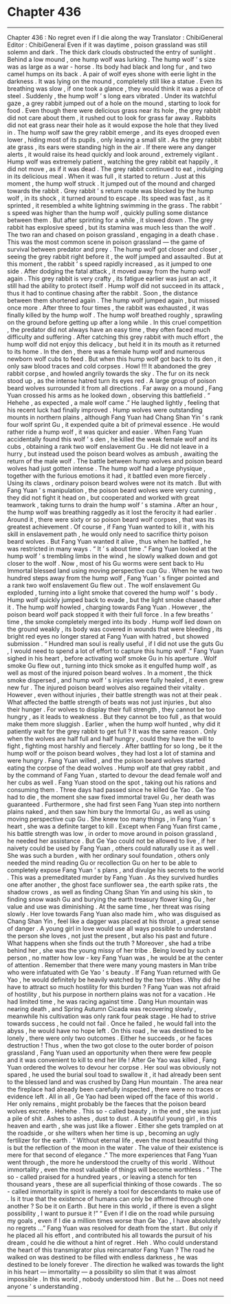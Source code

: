 
# Chapter 436


---

Chapter 436 : No regret even if I die along the way
Translator :
ChibiGeneral
Editor :
ChibiGeneral
Even if it was daytime , poison grassland was still solemn and dark . The thick dark clouds obstructed the entry of sunlight .
Behind a low mound , one hump wolf was lurking .
The hump wolf ’ s size was as large as a war - horse . Its body had black and long fur , and two camel humps on its back . A pair of wolf eyes shone with eerie light in the darkness .
It was lying on the mound , completely still like a statue . Even its breathing was slow , if one took a glance , they would think it was a piece of steel .
Suddenly , the hump wolf ’ s long ears vibrated .
Under its watchful gaze , a grey rabbit jumped out of a hole on the mound , starting to look for food .
Even though there were delicious grass near its hole , the grey rabbit did not care about them , it rushed out to look for grass far away .
Rabbits did not eat grass near their hole as it would expose the hole that they lived in .
The hump wolf saw the grey rabbit emerge , and its eyes drooped even lower , hiding most of its pupils , only leaving a small slit .
As the grey rabbit ate grass , its ears were standing high in the air . If there were any danger alerts , it would raise its head quickly and look around , extremely vigilant .
Hump wolf was extremely patient , watching the grey rabbit eat happily , it did not move , as if it was dead .
The grey rabbit continued to eat , indulging in its delicious meal .
When it was full , it started to return .
Just at this moment , the hump wolf struck . It jumped out of the mound and charged towards the rabbit .
Grey rabbit ’ s return route was blocked by the hump wolf , in its shock , it turned around to escape .
Its speed was fast , as it sprinted , it resembled a white lightning swimming in the grass . The rabbit ’ s speed was higher than the hump wolf , quickly pulling some distance between them .
But after sprinting for a while , it slowed down .
The grey rabbit has explosive speed , but its stamina was much less than the wolf .
The two ran and chased on poison grassland , engaging in a death chase . This was the most common scene in poison grassland — the game of survival between predator and prey .
The hump wolf got closer and closer , seeing the grey rabbit right before it , the wolf jumped and assaulted .
But at this moment , the rabbit ’ s speed rapidly increased , as it jumped to one side . After dodging the fatal attack , it moved away from the hump wolf again .
This grey rabbit is very crafty , its fatigue earlier was just an act , it still had the ability to protect itself .
Hump wolf did not succeed in its attack , thus it had to continue chasing after the rabbit .
Soon , the distance between them shortened again .
The hump wolf jumped again , but missed once more .
After three to four times , the rabbit was exhausted , it was finally killed by the hump wolf .
The hump wolf breathed roughly , sprawling on the ground before getting up after a long while . In this cruel competition , the predator did not always have an easy time , they often faced much difficulty and suffering .
After catching this grey rabbit with much effort , the hump wolf did not enjoy this delicacy , but held it in its mouth as it returned to its home .
In the den , there was a female hump wolf and numerous newborn wolf cubs to feed .
But when this hump wolf got back to its den , it only saw blood traces and cold corpses .
Howl !!!
It abandoned the grey rabbit corpse , and howled angrily towards the sky . The fur on its neck stood up , as the intense hatred turn its eyes red .
A large group of poison beard wolves surrounded it from all directions .
Far away on a mound , Fang Yuan crossed his arms as he looked down , observing this battlefield .
“ Hehehe , as expected , a male wolf came .” He laughed lightly , feeling that his recent luck had finally improved .
Hump wolves were outstanding mounts in northern plains , although Fang Yuan had Chang Shan Yin ’ s rank four wolf sprint Gu , it expended quite a bit of primeval essence . He would rather ride a hump wolf , it was quicker and easier .
When Fang Yuan accidentally found this wolf ’ s den , he killed the weak female wolf and its cubs , obtaining a rank two wolf enslavement Gu .
He did not leave in a hurry , but instead used the poison beard wolves as ambush , awaiting the return of the male wolf .
The battle between hump wolves and poison beard wolves had just gotten intense .
The hump wolf had a large physique , together with the furious emotions it had , it battled even more fiercely . Using its claws , ordinary poison beard wolves were not its match .
But with Fang Yuan ’ s manipulation , the poison beard wolves were very cunning , they did not fight it head on , but cooperated and worked with great teamwork , taking turns to drain the hump wolf ’ s stamina .
After an hour , the hump wolf was breathing raggedly as it lost the ferocity it had earlier .
Around it , there were sixty or so poison beard wolf corpses , that was its greatest achievement . Of course , if Fang Yuan wanted to kill it , with his skill in enslavement path , he would only need to sacrifice thirty poison beard wolves . But Fang Yuan wanted it alive , thus when he battled , he was restricted in many ways .
“ It ’ s about time .” Fang Yuan looked at the hump wolf ’ s trembling limbs in the wind , he slowly walked down and got closer to the wolf .
Now , most of his Gu worms were sent back to Hu Immortal blessed land using moving perspective cup Gu .
When he was two hundred steps away from the hump wolf , Fang Yuan ’ s finger pointed and a rank two wolf enslavement Gu flew out .
The wolf enslavement Gu exploded , turning into a light smoke that covered the hump wolf ’ s body .
Hump wolf quickly jumped back to evade , but the light smoke chased after it . The hump wolf howled , charging towards Fang Yuan . However , the poison beard wolf pack stopped it with their full force .
In a few breaths ’ time , the smoke completely merged into its body .
Hump wolf lied down on the ground weakly , its body was covered in wounds that were bleeding , its bright red eyes no longer stared at Fang Yuan with hatred , but showed submission .
“ Hundred man soul is really useful , if I did not use the guts Gu , I would need to spend a lot of effort to capture this hump wolf .” Fang Yuan sighed in his heart , before activating wolf smoke Gu in his aperture .
Wolf smoke Gu flew out , turning into thick smoke as it engulfed hump wolf , as well as most of the injured poison beard wolves .
In a moment , the thick smoke dispersed , and hump wolf ’ s injuries were fully healed , it even grew new fur . The injured poison beard wolves also regained their vitality .
However , even without injuries , their battle strength was not at their peak .
What affected the battle strength of beats was not just injuries , but also their hunger .
For wolves to display their full strength , they cannot be too hungry , as it leads to weakness . But they cannot be too full , as that would make them more sluggish .
Earlier , when the hump wolf hunted , why did it patiently wait for the grey rabbit to get full ? It was the same reason .
Only when the wolves are half full and half hungry , could they have the will to fight , fighting most harshly and fiercely .
After battling for so long , be it the hump wolf or the poison beard wolves , they had lost a lot of stamina and were hungry .
Fang Yuan willed , and the poison beard wolves started eating the corpse of the dead wolves . Hump wolf ate that grey rabbit , and by the command of Fang Yuan , started to devour the dead female wolf and her cubs as well .
Fang Yuan stood on the spot , taking out his rations and consuming them .
Three days had passed since he killed Ge Yao .
Ge Yao had to die , the moment she saw fixed immortal travel Gu , her death was guaranteed .
Furthermore , she had first seen Fang Yuan step into northern plains naked , and then saw him bury the Immortal Gu , as well as using moving perspective cup Gu .
She knew too many things , in Fang Yuan ’ s heart , she was a definite target to kill .
Except when Fang Yuan first came , his battle strength was low , in order to move around in poison grassland , he needed her assistance .
But Ge Yao could not be allowed to live , if her naivety could be used by Fang Yuan , others could naturally use it as well . She was such a burden , with her ordinary soul foundation , others only needed the mind reading Gu or recollection Gu on her to be able to completely expose Fang Yuan ’ s plans , and divulge his secrets to the world .
This was a premeditated murder by Fang Yuan .
As they survived hurdles one after another , the ghost face sunflower sea , the earth spike rats , the shadow crows , as well as finding Chang Shan Yin and using his skin , to finding snow wash Gu and burying the earth treasury flower king Gu , her value and use was diminishing . At the same time , her threat was rising slowly .
Her love towards Fang Yuan also made him , who was disguised as Chang Shan Yin , feel like a dagger was placed at his throat , a great sense of danger .
A young girl in love would use all ways possible to understand the person she loves , not just the present , but also his past and future .
What happens when she finds out the truth ?
Moreover , she had a tribe behind her , she was the young missy of her tribe .
Being loved by such a person , no matter how low - key Fang Yuan was , he would be at the center of attention .
Remember that there were many young masters in Man tribe who were infatuated with Ge Yao ’ s beauty .
If Fang Yuan returned with Ge Yao , he would definitely be heavily watched by the two tribes . Why did he have to attract so much hostility for this burden ?
Fang Yuan was not afraid of hostility , but his purpose in northern plains was not for a vacation . He had limited time , he was racing against time . Dang Hun mountain was nearing death , and Spring Autumn Cicada was recovering slowly , meanwhile his cultivation was only rank four peak stage .
He had to strive towards success , he could not fail . Once he failed , he would fall into the abyss , he would have no hope left .
On this road , he was destined to be lonely , there were only two outcomes . Either he succeeds , or he faces destruction !
Thus , when the two got close to the outer border of poison grassland , Fang Yuan used an opportunity when there were few people and it was convenient to kill to end her life !
After Ge Yao was killed , Fang Yuan ordered the wolves to devour her corpse . Her soul was obviously not spared , he used the burial soul toad to swallow it , it had already been sent to the blessed land and was crushed by Dang Hun mountain .
The area near the fireplace had already been carefully inspected , there were no traces or evidence left .
All in all , Ge Yao had been wiped off the face of this world . Her only remains , might probably be the faeces that the poison beard wolves excrete .
Hehehe .
This so - called beauty , in the end , she was just a pile of shit .
Ashes to ashes , dust to dust .
A beautiful young girl , in this heaven and earth , she was just like a flower . Either she gets trampled on at the roadside , or she wilters when her time is up , becoming an ugly fertilizer for the earth .
“ Without eternal life , even the most beautiful thing is but the reflection of the moon in the water . The value of their existence is mere for that second of elegance .” The more experiences that Fang Yuan went through , the more he understood the cruelty of this world . Without immortality , even the most valuable of things will become worthless .
“ The so - called praised for a hundred years , or leaving a stench for ten thousand years , these are all superficial thinking of those cowards . The so - called immortality in spirit is merely a tool for descendants to make use of . Is it true that the existence of humans can only be affirmed through one another ? So be it on Earth . But here in this world , if there is even a slight possibility , I want to pursue it !”
“ Even if I die on the road while pursuing my goals , even if I die a million times worse than Ge Yao , I have absolutely no regrets …”
Fang Yuan was resolved for death from the start .
But only if he placed all his effort , and contributed his all towards the pursuit of his dream , could he die without a hint of regret .
Heh .
Who could understand the heart of this transmigrator plus reincarnator Fang Yuan ?
The road he walked on was destined to be filled with endless darkness , he was destined to be lonely forever .
The direction he walked was towards the light in his heart — immortality — a possibility so slim that it was almost impossible .
In this world , nobody understood him .
But he …
Does not need anyone ’ s understanding .

---

